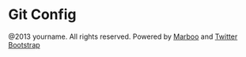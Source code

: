Git Config
==========

@2013 yourname. All rights reserved. Powered by
[Marboo](http://marboo.biz) and [Twitter
Bootstrap](http://twitter.github.com/bootstrap/)

